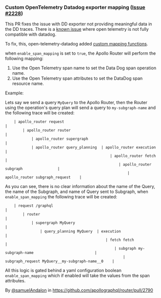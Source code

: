 ### Custom OpenTelemetry Datadog exporter mapping ([Issue #2228](https://github.com/apollographql/router/issues/2228))

This PR fixes the issue with DD exporter not providing meaningful data in the DD traces.
There is a [known issue](https://docs.rs/opentelemetry-datadog/latest/opentelemetry_datadog/#quirks) where open telemetry is not fully compatible with datadog.

To fix, this, open-telemetry-datadog added [custom mapping functions](https://docs.rs/opentelemetry-datadog/0.6.0/opentelemetry_datadog/struct.DatadogPipelineBuilder.html#method.with_resource_mapping).

when `enable_span_mapping` is set to `true`, the Apollo Router will perform the following mapping:

1. Use the Open Telemetry span name to set the Data Dog span operation name.
2. Use the Open Telemetry span attributes to set the DataDog span resource name.

Example:

Lets say we send a query `MyQuery` to the Apollo Router, then the Router using the operation's query plan will send a
query to `my-subgraph-name` and the following trace will be created:

```
    | apollo_router request                                                                 |
        | apollo_router router                                                              |
            | apollo_router supergraph                                                      |
            | apollo_router query_planning  | apollo_router execution                       |
                                                | apollo_router fetch                       |
                                                    | apollo_router subgraph                |
                                                        | apollo_router subgraph_request    |
```

As you can see, there is no clear information about the name of the Query, the name of the Subgraph, and name of Query
sent to Subgraph, when `enable_span_mapping` the following trace will be created:

```
    | request /graphql                                                                                   |
        | router                                                                                         |
            | supergraph MyQuery                                                                         |
                | query_planning MyQuery  | execution                                                    |
                                              | fetch fetch                                              |
                                                  | subgraph my-subgraph-name                            |
                                                      | subgraph_request MyQuery__my-subgraph-name__0    |
```





All this logic is gated behind a yaml configuration boolean `enable_span_mapping` which if enabled will take the values from the span attributes.

By [@samuelAndalon](https://github.com/samuelAndalon) in https://github.com/apollographql/router/pull/2790
